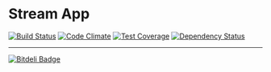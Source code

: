 # Stream App

[![Build Status](https://travis-ci.org/atzorvas/stream.svg)](https://travis-ci.org/atzorvas/stream) [![Code Climate](https://codeclimate.com/github/atzorvas/stream/badges/gpa.svg)](https://codeclimate.com/github/atzorvas/stream) [![Test Coverage](https://codeclimate.com/github/atzorvas/stream/badges/coverage.svg)](https://codeclimate.com/github/atzorvas/stream/coverage) [![Dependency Status](https://gemnasium.com/atzorvas/stream.svg)](https://gemnasium.com/atzorvas/stream)

---


[![Bitdeli Badge](https://d2weczhvl823v0.cloudfront.net/atzorvas/stream/trend.png)](https://bitdeli.com/free "Bitdeli Badge")

